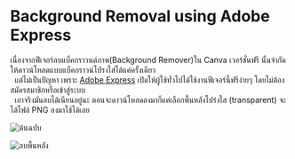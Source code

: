 # Background Removal using Adobe Express
เนื่องจากฟีเจอร์ลบแบ็คกราวนด์ภาพ(Background Remover)ใน Canva เวอร์ชั่นฟรี นั้นจำกัดให้ดาวน์โหลดแบบแบ็คกราวน์โป่รงใส่ได้แค่ครั้งเดียว  
&nbsp;&nbsp;แต่ไม่เป็นปัญหา เพราะ [Adobe Express](https://www.adobe.com/express/feature/image/remove-background) เปิดให้ผู้ใช้ทั่วไปได้ใช้งานฟีเจอร์นี้ฟรีง่ายๆ โดยไม่ต้องสมัครสมาชิกหรือเข้าสู่ระบบ  
&nbsp;&nbsp;เอาจริงมันลบได้เนียนอยู่นะ ตอนจะดาวน์โหลดลงมาก็แค่เลือกพื้นหลังโปร่งใส (transparent) จะได้ไฟล์ PNG ลงมาใช้ได้เลย

![ต้นฉบับ](https://pub-44a464d4394a43d6834ffdc08038cb38.r2.dev/docs/original-image.jpg 'before')

![ลบพื้นหลัง](https://pub-44a464d4394a43d6834ffdc08038cb38.r2.dev/docs/background-removal.png 'after')
